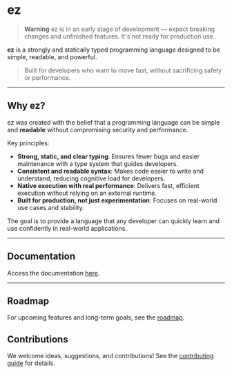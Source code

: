 # ez

> **Warning**
> ez is in an early stage of development — expect breaking changes and unfinished features. It's not ready for production use.

**ez** is a strongly and statically typed programming language designed to be simple, readable, and powerful.

> Built for developers who want to move fast, without sacrificing safety or performance.

---

## Why ez?

ez was created with the belief that a programming language can be simple and **readable** without compromising security and performance.

Key principles:

-   **Strong, static, and clear typing**: Ensures fewer bugs and easier maintenance with a type system that guides developers.
-   **Consistent and readable syntax**: Makes code easier to write and understand, reducing cognitive load for developers.
-   **Native execution with real performance**: Delivers fast, efficient execution without relying on an external runtime.
-   **Built for production, not just experimentation**: Focuses on real-world use cases and stability.

The goal is to provide a language that any developer can quickly learn and use confidently in real-world applications.

---

## Documentation

Access the documentation [here](doc/README.md).

---

## Roadmap

For upcoming features and long-term goals, see the [roadmap](doc/roadmap.md).

## Contributions

We welcome ideas, suggestions, and contributions! See the [contributing guide](doc/contributing.md) for details.
